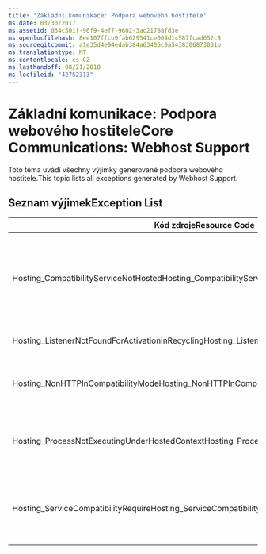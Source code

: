 ```yaml
---
title: 'Základní komunikace: Podpora webového hostitele'
ms.date: 03/30/2017
ms.assetid: 034c501f-96f9-4ef7-9602-3ac21788fd3e
ms.openlocfilehash: 8ee107ffcb9fab629541ce004d1c587fcad652c8
ms.sourcegitcommit: a1e35d4e94edab384a63406c0a5438306873031b
ms.translationtype: MT
ms.contentlocale: cs-CZ
ms.lasthandoff: 08/21/2018
ms.locfileid: "42752313"
---
```

# <a name="core-communications-webhost-support"></a><span data-ttu-id="edb65-102">Základní komunikace: Podpora webového hostitele</span><span class="sxs-lookup"><span data-stu-id="edb65-102">Core Communications: Webhost Support</span></span>

<span data-ttu-id="edb65-103">Toto téma uvádí všechny výjimky generované podpora webového hostitele.</span><span class="sxs-lookup"><span data-stu-id="edb65-103">This topic lists all exceptions generated by Webhost Support.</span></span>

## <a name="exception-list"></a><span data-ttu-id="edb65-104">Seznam výjimek</span><span class="sxs-lookup"><span data-stu-id="edb65-104">Exception List</span></span>

|<span data-ttu-id="edb65-105">Kód zdroje</span><span class="sxs-lookup"><span data-stu-id="edb65-105">Resource Code</span></span>|<span data-ttu-id="edb65-106">Řetězec prostředku</span><span class="sxs-lookup"><span data-stu-id="edb65-106">Resource String</span></span>|
|-------------------|---------------------|
|<span data-ttu-id="edb65-107">Hosting_CompatibilityServiceNotHosted</span><span class="sxs-lookup"><span data-stu-id="edb65-107">Hosting_CompatibilityServiceNotHosted</span></span>|<span data-ttu-id="edb65-108">Tato služba vyžaduje režim kompatibility ASP.NET.</span><span class="sxs-lookup"><span data-stu-id="edb65-108">This service requires ASP.NET compatibility.</span></span> <span data-ttu-id="edb65-109">Musí být také hostovány ve službě IIS.</span><span class="sxs-lookup"><span data-stu-id="edb65-109">It must also be hosted in IIS.</span></span> <span data-ttu-id="edb65-110">Buď hostovat službu ve službě IIS pomocí režim kompatibility ASP.NET zapnutou v souboru Web.config nebo nastavte vlastnost AspNetCompatibilityRequirementsAttribute.AspNetCompatibilityRequirementsMode jinou hodnotu než Required.</span><span class="sxs-lookup"><span data-stu-id="edb65-110">Either host the service in IIS with ASP.NET compatibility turned on in Web.config or set the AspNetCompatibilityRequirementsAttribute.AspNetCompatibilityRequirementsMode property to a value other than Required.</span></span>|
|<span data-ttu-id="edb65-111">Hosting_ListenerNotFoundForActivationInRecycling</span><span class="sxs-lookup"><span data-stu-id="edb65-111">Hosting_ListenerNotFoundForActivationInRecycling</span></span>|<span data-ttu-id="edb65-112">Žádný kanál aktivně naslouchá na zadané adrese.</span><span class="sxs-lookup"><span data-stu-id="edb65-112">No channel is actively listening at the specified address.</span></span> <span data-ttu-id="edb65-113">Pokud aplikace se recykluje, ukončení služby.</span><span class="sxs-lookup"><span data-stu-id="edb65-113">If an application is recycling, the service is closed.</span></span>|
|<span data-ttu-id="edb65-114">Hosting_NonHTTPInCompatibilityMode</span><span class="sxs-lookup"><span data-stu-id="edb65-114">Hosting_NonHTTPInCompatibilityMode</span></span>|<span data-ttu-id="edb65-115">Pouze protokoly, které jsou podporovány v rámci režim kompatibility ASP.NET jsou HTTP a HTTPS.</span><span class="sxs-lookup"><span data-stu-id="edb65-115">The only protocols that are supported under ASP.NET compatibility are HTTP and HTTPS.</span></span> <span data-ttu-id="edb65-116">Odeberte zadaný koncový bod nebo zakažte režim kompatibility ASP.NET pro aplikaci.</span><span class="sxs-lookup"><span data-stu-id="edb65-116">Remove the specified endpoint or disable ASP.NET compatibility for the application.</span></span>|
|<span data-ttu-id="edb65-117">Hosting_ProcessNotExecutingUnderHostedContext</span><span class="sxs-lookup"><span data-stu-id="edb65-117">Hosting_ProcessNotExecutingUnderHostedContext</span></span>|<span data-ttu-id="edb65-118">Zadaný hostitelský proces nelze vyvolat v aktuálním prostředí hostování.</span><span class="sxs-lookup"><span data-stu-id="edb65-118">The specified hosting process cannot be invoked within the current hosting environment.</span></span> <span data-ttu-id="edb65-119">Toto rozhraní API vyžaduje, aby volající aplikace byla hostována v Internetové informační službě nebo služba Windows Process Activation Service.</span><span class="sxs-lookup"><span data-stu-id="edb65-119">This API requires that the calling application be hosted in Internet Information Services or Windows Process Activation Service.</span></span>|
|<span data-ttu-id="edb65-120">Hosting_ServiceCompatibilityRequire</span><span class="sxs-lookup"><span data-stu-id="edb65-120">Hosting_ServiceCompatibilityRequire</span></span>|<span data-ttu-id="edb65-121">Službu nelze aktivovat, protože vyžaduje režim kompatibility ASP.NET.</span><span class="sxs-lookup"><span data-stu-id="edb65-121">The service cannot be activated because it requires ASP.NET compatibility.</span></span> <span data-ttu-id="edb65-122">Režim kompatibility ASP.NET není povolena pro tuto aplikaci.</span><span class="sxs-lookup"><span data-stu-id="edb65-122">ASP.NET compatibility is not enabled for this application.</span></span> <span data-ttu-id="edb65-123">Povolte režim kompatibility ASP.NET v souboru Web.config nebo nastavte AspNetCompatibilityRequirementsAttribute.AspNetCompatibility.</span><span class="sxs-lookup"><span data-stu-id="edb65-123">Either enable ASP.NET compatibility in Web.config file or set the AspNetCompatibilityRequirementsAttribute.AspNetCompatibility.</span></span>|
